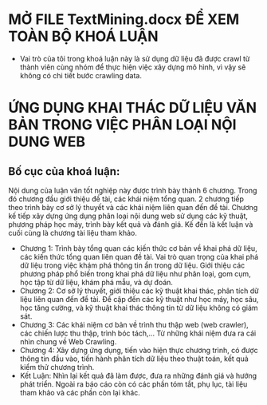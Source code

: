 # MỞ FILE TextMining.docx ĐỂ XEM TOÀN BỘ KHOÁ LUẬN
* Vai trò của tôi trong khoá luận này là sử dụng dữ liệu đã được crawl từ thành viên cùng nhóm để thực hiện việc xây dựng mô hình, vì vậy sẽ không có chi tiết bước crawling data.
# ỨNG DỤNG KHAI THÁC DỮ LIỆU VĂN BẢN TRONG VIỆC PHÂN LOẠI NỘI DUNG WEB
## Bố cục của khoá luận:
Nội dung của luận văn tốt nghiệp này được trình bày thành 6 chương.  Trong đó chương đầu giới thiệu đề tài, các khái niệm tổng quan. 2 chương tiếp theo trình bày cơ sở lý thuyết và các khái niệm liên quan đến đề tài. Chương kế tiếp xây dựng ứng dụng phân loại nội dung web sử dụng các kỹ thuật, phương pháp học máy, trình bày kết quả và đánh giá. Kế đến là kết luận và cuối cùng là chương tài liệu tham khảo. 
- Chương 1: Trình bày tổng quan các kiến thức cơ bản về khai phá dữ liệu, các kiến thức tổng quan liên quan đề tài. Vai trò quan trọng của khai phá dữ liệu trong việc khám phá thông tin ẩn trong dữ liệu. Giới thiệu các phương pháp phổ biến trong khai phá dữ liệu như phân loại, gom cụm, học tập từ dữ liệu, khám phá mẫu, và dự đoán.
- Chương 2: Cơ sở lý thuyết, giới thiệu các kỹ thuật khai thác, phân tích dữ liệu liên quan đến đề tài. Đề cập đến các kỹ thuật như học máy, học sâu, học tăng cường, và kỹ thuật khai thác thông tin từ dữ liệu không có giám sát.
- Chương 3: Các khái niệm cơ bản về trình thu thập web (web crawler), các chiến lược thu thập, trình bóc tách,… Từ những khái niệm đưa ra cái nhìn chung về Web Crawling.
- Chương 4: Xây dựng ứng dụng, tiến vào hiện thực chương trình, có được thông tin đầu vào, tiến hành phân tích dữ liệu theo thuật toán, kết quả kiểm thử chương trình.
- Kết Luận: Nhìn lại kết quả đã làm được, đưa ra những đánh giá và hướng phát triển. 
Ngoài ra báo cáo còn có các phần tóm tắt, phụ lục, tài liệu tham khảo và các phần còn lại khác.
